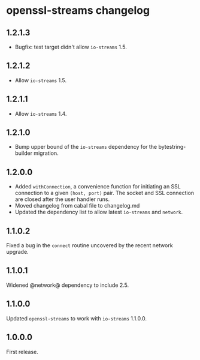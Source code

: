 # openssl-streams changelog #

## 1.2.1.3
  - Bugfix: test target didn't allow `io-streams` 1.5.
  
## 1.2.1.2
  - Allow `io-streams` 1.5.

## 1.2.1.1
  - Allow `io-streams` 1.4.

## 1.2.1.0
  - Bump upper bound of the `io-streams` dependency for the bytestring-builder
    migration.

## 1.2.0.0
  - Added `withConnection`, a convenience function for initiating an SSL
    connection to a given `(host, port)` pair. The socket and SSL connection
    are closed after the user handler runs.
  - Moved changelog from cabal file to changelog.md
  - Updated the dependency list to allow latest `io-streams` and `network`.

## 1.1.0.2
Fixed a bug in the `connect` routine uncovered by the recent network upgrade.

## 1.1.0.1
Widened @network@ dependency to include 2.5.

## 1.1.0.0
Updated `openssl-streams` to work with `io-streams` 1.1.0.0.

## 1.0.0.0
First release.
